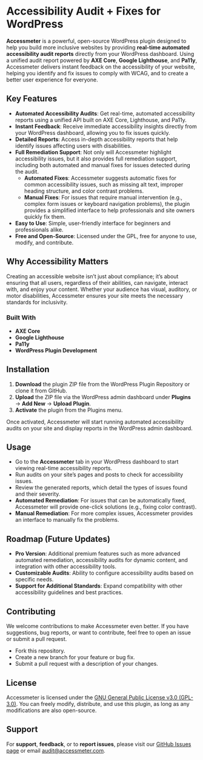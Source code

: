 # Accessibility Audit + Fixes for WordPress

**Accessmeter** is a powerful, open-source WordPress plugin designed to help you build more inclusive websites by providing **real-time automated accessibility audit reports** directly from your WordPress dashboard. Using a unified audit report powered by **AXE Core**, **Google Lighthouse**, and **Pa11y**, Accessmeter delivers instant feedback on the accessibility of your website, helping you identify and fix issues to comply with WCAG, and to create a better user experience for everyone.

## Key Features

- **Automated Accessibility Audits**: Get real-time, automated accessibility reports using a unified API built on AXE Core, Lighthouse, and Pa11y.
- **Instant Feedback**: Receive immediate accessibility insights directly from your WordPress dashboard, allowing you to fix issues quickly.
- **Detailed Reports**: Access in-depth accessibility reports that help identify issues affecting users with disabilities.
- **Full Remediation Support**: Not only will Accessmeter highlight accessibility issues, but it also provides full remediation support, including both automated and manual fixes for issues detected during the audit.
  - **Automated Fixes**: Accessmeter suggests automatic fixes for common accessibility issues, such as missing alt text, improper heading structure, and color contrast problems.
  - **Manual Fixes**: For issues that require manual intervention (e.g., complex form issues or keyboard navigation problems), the plugin provides a simplified interface to help professionals and site owners quickly fix them.
- **Easy to Use**: Simple, user-friendly interface for beginners and professionals alike.
- **Free and Open-Source**: Licensed under the GPL, free for anyone to use, modify, and contribute.

## Why Accessibility Matters

Creating an accessible website isn’t just about compliance; it’s about ensuring that all users, regardless of their abilities, can navigate, interact with, and enjoy your content. Whether your audience has visual, auditory, or motor disabilities, Accessmeter ensures your site meets the necessary standards for inclusivity.

### Built With

- **AXE Core**
- **Google Lighthouse**
- **Pa11y**
- **WordPress Plugin Development**

## Installation

1. **Download** the plugin ZIP file from the WordPress Plugin Repository or clone it from GitHub.
2. **Upload** the ZIP file via the WordPress admin dashboard under **Plugins** → **Add New** → **Upload Plugin**.
3. **Activate** the plugin from the Plugins menu.

Once activated, Accessmeter will start running automated accessibility audits on your site and display reports in the WordPress admin dashboard.

## Usage

- Go to the **Accessmeter** tab in your WordPress dashboard to start viewing real-time accessibility reports.
- Run audits on your site’s pages and posts to check for accessibility issues.
- Review the generated reports, which detail the types of issues found and their severity.
- **Automated Remediation**: For issues that can be automatically fixed, Accessmeter will provide one-click solutions (e.g., fixing color contrast).
- **Manual Remediation**: For more complex issues, Accessmeter provides an interface to manually fix the problems.

## Roadmap (Future Updates)

- **Pro Version**: Additional premium features such as more advanced automated remediation, accessibility audits for dynamic content, and integration with other accessibility tools.
- **Customizable Audits**: Ability to configure accessibility audits based on specific needs.
- **Support for Additional Standards**: Expand compatibility with other accessibility guidelines and best practices.

## Contributing

We welcome contributions to make Accessmeter even better. If you have suggestions, bug reports, or want to contribute, feel free to open an issue or submit a pull request.

- Fork this repository.
- Create a new branch for your feature or bug fix.
- Submit a pull request with a description of your changes.

## License

Accessmeter is licensed under the [GNU General Public License v3.0 (GPL-3.0)](https://www.gnu.org/licenses/gpl-3.0.html). You can freely modify, distribute, and use this plugin, as long as any modifications are also open-source.

## Support

For **support**, **feedback**, or to **report issues**, please visit our [GitHub Issues page](https://github.com/Sammy10000/accessmeter/issues) or email audit@accessmeter.com.

